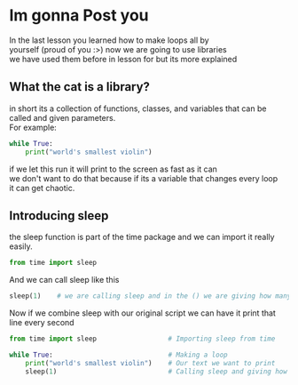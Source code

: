 # Im gonna Post you

In the last lesson you learned how to make loops all by \
yourself (proud of you :>) now we are going to use libraries \
we have used them before in lesson for but its more explained

## What the cat is a library?

in short its a collection of functions, classes, and variables that can be \
called and given parameters. \
For example:

```python
while True:
    print("world's smallest violin")
```

if we let this run it will print to the screen as fast as it can \
we don't want to do that because if its a variable that changes every loop \
it can get chaotic.

## Introducing sleep

the sleep function is part of the time package and we can import it really easily.

```python
from time import sleep
```

And we can call sleep like this

```python
sleep(1)    # we are calling sleep and in the () we are giving how many seconds it waits
```

Now if we combine sleep with our original script we can have it print that line every second

```python
from time import sleep                  # Importing sleep from time

while True:                             # Making a loop
    print("world's smallest violin")    # Our text we want to print
    sleep(1)                            # Calling sleep and giving how long to wait in seconds
```
